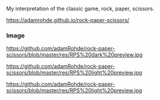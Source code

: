 
My interpretation of the classic game, rock, paper, scissors. 

https://adamrohde.github.io/rock-paper-scissors/


### Image
https://github.com/adamRohde/rock-paper-scissors/blob/master/res/RPS%20dark%20preview.jpg

https://github.com/adamRohde/rock-paper-scissors/blob/master/res/RPS%20light%20preview.jpg

https://github.com/adamRohde/rock-paper-scissors/blob/master/res/RPS%20light%20preview.jpg




